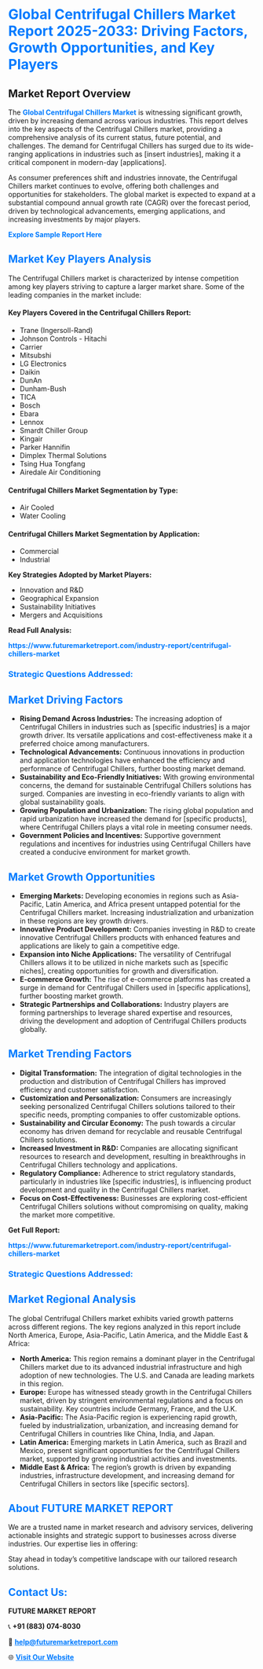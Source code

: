 <h1 style="color: #007BFF;">Global Centrifugal Chillers Market Report 2025-2033: Driving Factors, Growth Opportunities, and Key Players</h1>

<section id="overview">
<h2>Market Report Overview</h2>
<p>The <a href="https://www.futuremarketreport.com/industry-report/centrifugal-chillers-market" style="color: #007BFF; text-decoration: none;"><strong>Global Centrifugal Chillers Market</strong></a> is witnessing significant growth, driven by increasing demand across various industries. This report delves into the key aspects of the Centrifugal Chillers market, providing a comprehensive analysis of its current status, future potential, and challenges. The demand for Centrifugal Chillers has surged due to its wide-ranging applications in industries such as [insert industries], making it a critical component in modern-day [applications].</p>
<p>As consumer preferences shift and industries innovate, the Centrifugal Chillers market continues to evolve, offering both challenges and opportunities for stakeholders. The global market is expected to expand at a substantial compound annual growth rate (CAGR) over the forecast period, driven by technological advancements, emerging applications, and increasing investments by major players.</p>
</section>

<section id="overview">
<p><a href="https://www.futuremarketreport.com/request-sample/reportId=42672" style="color: #007BFF; text-decoration: none;"><strong>Explore Sample Report Here</strong></a></p>
</section>

<section id="key-players">
<h2 style="color: #007BFF;">Market Key Players Analysis</h2>
<p>The Centrifugal Chillers market is characterized by intense competition among key players striving to capture a larger market share. Some of the leading companies in the market include:</p>
<h4>Key Players Covered in the Centrifugal Chillers Report:</h4>
<ul><li>Trane (Ingersoll-Rand)</li><li>Johnson Controls - Hitachi</li><li>Carrier</li><li>Mitsubshi</li><li>LG Electronics</li><li>Daikin</li><li>DunAn</li><li>Dunham-Bush</li><li>TICA</li><li>Bosch</li><li>Ebara</li><li>Lennox</li><li>Smardt Chiller Group</li><li>Kingair</li><li>Parker Hannifin</li><li>Dimplex Thermal Solutions</li><li>Tsing Hua Tongfang</li><li>Airedale Air Conditioning</li></ul>
<h4>Centrifugal Chillers Market Segmentation by Type:</h4>
<ul><li>Air Cooled</li><li>Water Cooling</li></ul>

<h4>Centrifugal Chillers Market Segmentation by Application:</h4>
<ul><li>Commercial</li><li>Industrial</li></ul>
<p><strong>Key Strategies Adopted by Market Players:</strong></p>
<ul>
<li>Innovation and R&D</li>
<li>Geographical Expansion</li>
<li>Sustainability Initiatives</li>
<li>Mergers and Acquisitions</li>
</ul>
</section>

<section>
<p><strong>Read Full Analysis: </strong></p><a href="https://www.futuremarketreport.com/industry-report/centrifugal-chillers-market" style="color: #007BFF; text-decoration: none;"><strong>https://www.futuremarketreport.com/industry-report/centrifugal-chillers-market</strong></a>
<h3 style="color: #007BFF;">Strategic Questions Addressed:</h3>
</section>

<section id="driving-factors">
<h2 style="color: #007BFF;">Market Driving Factors</h2>
<ul>
<li><strong>Rising Demand Across Industries:</strong> The increasing adoption of Centrifugal Chillers in industries such as [specific industries] is a major growth driver. Its versatile applications and cost-effectiveness make it a preferred choice among manufacturers.</li>
<li><strong>Technological Advancements:</strong> Continuous innovations in production and application technologies have enhanced the efficiency and performance of Centrifugal Chillers, further boosting market demand.</li>
<li><strong>Sustainability and Eco-Friendly Initiatives:</strong> With growing environmental concerns, the demand for sustainable Centrifugal Chillers solutions has surged. Companies are investing in eco-friendly variants to align with global sustainability goals.</li>
<li><strong>Growing Population and Urbanization:</strong> The rising global population and rapid urbanization have increased the demand for [specific products], where Centrifugal Chillers plays a vital role in meeting consumer needs.</li>
<li><strong>Government Policies and Incentives:</strong> Supportive government regulations and incentives for industries using Centrifugal Chillers have created a conducive environment for market growth.</li>
</ul>
</section>

<section id="growth-opportunities">
<h2 style="color: #007BFF;">Market Growth Opportunities</h2>
<ul>
<li><strong>Emerging Markets:</strong> Developing economies in regions such as Asia-Pacific, Latin America, and Africa present untapped potential for the Centrifugal Chillers market. Increasing industrialization and urbanization in these regions are key growth drivers.</li>
<li><strong>Innovative Product Development:</strong> Companies investing in R&D to create innovative Centrifugal Chillers products with enhanced features and applications are likely to gain a competitive edge.</li>
<li><strong>Expansion into Niche Applications:</strong> The versatility of Centrifugal Chillers allows it to be utilized in niche markets such as [specific niches], creating opportunities for growth and diversification.</li>
<li><strong>E-commerce Growth:</strong> The rise of e-commerce platforms has created a surge in demand for Centrifugal Chillers used in [specific applications], further boosting market growth.</li>
<li><strong>Strategic Partnerships and Collaborations:</strong> Industry players are forming partnerships to leverage shared expertise and resources, driving the development and adoption of Centrifugal Chillers products globally.</li>
</ul>
</section>

<section id="trending-factors">
<h2 style="color: #007BFF;">Market Trending Factors</h2>
<ul>
<li><strong>Digital Transformation:</strong> The integration of digital technologies in the production and distribution of Centrifugal Chillers has improved efficiency and customer satisfaction.</li>
<li><strong>Customization and Personalization:</strong> Consumers are increasingly seeking personalized Centrifugal Chillers solutions tailored to their specific needs, prompting companies to offer customizable options.</li>
<li><strong>Sustainability and Circular Economy:</strong> The push towards a circular economy has driven demand for recyclable and reusable Centrifugal Chillers solutions.</li>
<li><strong>Increased Investment in R&D:</strong> Companies are allocating significant resources to research and development, resulting in breakthroughs in Centrifugal Chillers technology and applications.</li>
<li><strong>Regulatory Compliance:</strong> Adherence to strict regulatory standards, particularly in industries like [specific industries], is influencing product development and quality in the Centrifugal Chillers market.</li>
<li><strong>Focus on Cost-Effectiveness:</strong> Businesses are exploring cost-efficient Centrifugal Chillers solutions without compromising on quality, making the market more competitive.</li>
</ul>
</section>

<section>
<p><strong>Get Full Report: </strong></p><a href="https://www.futuremarketreport.com/industry-report/centrifugal-chillers-market" style="color: #007BFF; text-decoration: none;"><strong>https://www.futuremarketreport.com/industry-report/centrifugal-chillers-market</strong></a>
<h3 style="color: #007BFF;">Strategic Questions Addressed:</h3>
</section>


<section id="regional-analysis">
<h2 style="color: #007BFF;">Market Regional Analysis</h2>
<p>The global Centrifugal Chillers market exhibits varied growth patterns across different regions. The key regions analyzed in this report include North America, Europe, Asia-Pacific, Latin America, and the Middle East & Africa:</p>
<ul>
<li><strong>North America:</strong> This region remains a dominant player in the Centrifugal Chillers market due to its advanced industrial infrastructure and high adoption of new technologies. The U.S. and Canada are leading markets in this region.</li>
<li><strong>Europe:</strong> Europe has witnessed steady growth in the Centrifugal Chillers market, driven by stringent environmental regulations and a focus on sustainability. Key countries include Germany, France, and the U.K.</li>
<li><strong>Asia-Pacific:</strong> The Asia-Pacific region is experiencing rapid growth, fueled by industrialization, urbanization, and increasing demand for Centrifugal Chillers in countries like China, India, and Japan.</li>
<li><strong>Latin America:</strong> Emerging markets in Latin America, such as Brazil and Mexico, present significant opportunities for the Centrifugal Chillers market, supported by growing industrial activities and investments.</li>
<li><strong>Middle East & Africa:</strong> The region’s growth is driven by expanding industries, infrastructure development, and increasing demand for Centrifugal Chillers in sectors like [specific sectors].</li>
</ul>
</section>

<footer>
<h2 style="color: #007BFF;">About FUTURE MARKET REPORT</h2>
<p>We are a trusted name in market research and advisory services, delivering actionable insights and strategic support to businesses across diverse industries. Our expertise lies in offering:</p>

<p>Stay ahead in today’s competitive landscape with our tailored research solutions.</p>

<h2 style="color: #007BFF;">Contact Us:</h2>
<p><strong>FUTURE MARKET REPORT</strong></p>
<p>📞 <strong>+91 (883) 074-8030</strong></p>
<p>📧 <strong><a href="mailto:help@futuremarketreport.com" style="color: #007BFF;">help@futuremarketreport.com</a></strong></p>
<p>🌐 <strong><a href="https://www.futuremarketreport.com/" style="color: #007BFF;">Visit Our Website</a></strong></p>
</footer>